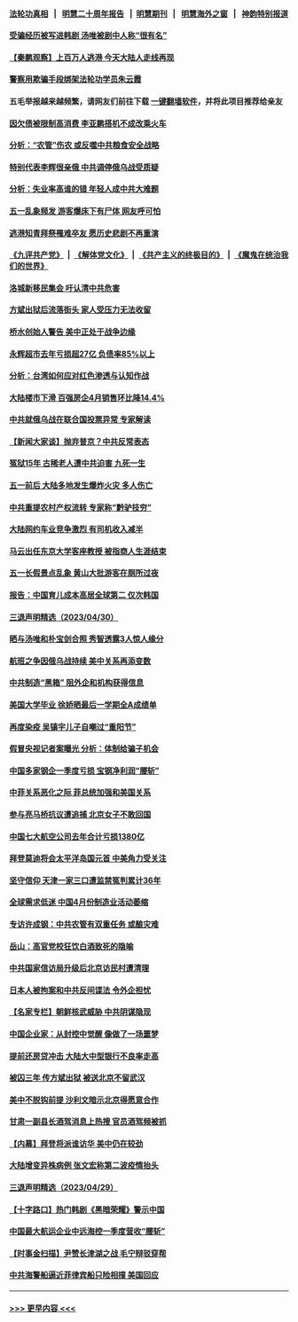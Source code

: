 #### [法轮功真相](https://github.com/gfw-breaker/truth/blob/master/README.md?t=0) &nbsp;&nbsp;|&nbsp;&nbsp; [明慧二十周年报告](https://github.com/gfw-breaker/mh-reports/blob/master/README.md?t=0) &nbsp;&nbsp;|&nbsp;&nbsp;[明慧期刊](https://github.com/gfw-breaker/mh-qikan) &nbsp;&nbsp;|&nbsp;&nbsp; [明慧海外之窗](https://github.com/gfw-breaker/mh-news/blob/master/README.md?t=0) &nbsp;&nbsp;|&nbsp;&nbsp; [神韵特别报道](https://github.com/gfw-breaker/mh-news/blob/master/shenyun.md?t=0)
#### [受骗经历被写进韩剧 汤唯被剧中人称“很有名”](../pages/nsc413/n13986058.md?t=05020943) 
#### [【秦鹏观察】上百万人逃港 今天大陆人走线再现](../pages/nsc413/n13986092.md?t=05020943) 
#### [警察用欺骗手段绑架法轮功学员朱云霞](../pages/nsc413/n13985959.md?t=05020943) 
#### 五毛举报越来越频繁，请网友们前往下载 [一键翻墙软件](https://github.com/gfw-breaker/ssr-accounts)，并将此项目推荐给亲友
#### [因欠债被限制高消费 李亚鹏搭机不成改乘火车](../pages/nsc413/n13986000.md?t=05020943) 
#### [分析：“农管”伤农 或反噬中共粮食安全战略](../pages/nsc413/n13985998.md?t=05020943) 
#### [特别代表李辉很亲俄 中共调停俄乌战受质疑](../pages/nsc413/n13986053.md?t=05020943) 
#### [分析：失业率高谁的错 年轻人成中共大难题](../pages/nsc413/n13986019.md?t=05020943) 
#### [五一乱象频发 游客爆床下有尸体 网友呼可怕](../pages/nsc413/n13985960.md?t=05020943) 
#### [逃港知青拜祭罹难卒友 愿历史悲剧不再重演](../pages/nsc413/n13985618.md?t=05020943) 
#### [《九评共产党》](https://github.com/begood0513/9ping.md/blob/master/README.md) &nbsp;|&nbsp; [《解体党文化》](../../../../jtdwh.md/blob/master/README.md)  &nbsp;|&nbsp; [《共产主义的终极目的》](../../../../gczydzjmd.md/blob/master/README.md) &nbsp;|&nbsp; [《魔鬼在统治我们的世界》](../../../../mgztzwmdsj.md/blob/master/README.md) 
#### [洛城新移民集会 吁认清中共危害](../pages/nsc413/n13986012.md?t=05020943) 
#### [方斌出狱后流落街头 家人受压力无法收留](../pages/nsc413/n13981951.md?t=05020943) 
#### [桥水创始人警告 美中正处于战争边缘](../pages/nsc413/n13985900.md?t=05020943) 
#### [永辉超市去年亏损超27亿 负债率85%以上](../pages/nsc413/n13985841.md?t=05020943) 
#### [分析：台湾如何应对红色渗透与认知作战](../pages/nsc413/n13985598.md?t=05020943) 
#### [大陆楼市下滑 百强房企4月销售环比降14.4%](../pages/nsc413/n13985840.md?t=05020943) 
#### [中共就俄乌战在联合国投票异常 专家解读](../pages/nsc413/n13985813.md?t=05020943) 
#### [【新闻大家谈】抛弃普京？中共反常表态](../pages/nsc413/n13985892.md?t=05020943) 
#### [冤狱15年 古稀老人遭中共迫害 九死一生](../pages/nsc413/n13985199.md?t=05020943) 
#### [五一前后 大陆多地发生爆炸火灾 多人伤亡](../pages/nsc413/n13985754.md?t=05020943) 
#### [中共重提农村产权流转 专家称“黔驴技穷”](../pages/nsc413/n13985691.md?t=05020943) 
#### [大陆网约车业竞争激烈 有司机收入减半](../pages/nsc413/n13985701.md?t=05020943) 
#### [马云出任东京大学客座教授 被指商人生涯结束](../pages/nsc413/n13985541.md?t=05020943) 
#### [五一长假景点乱象 黄山大批游客在厕所过夜](../pages/nsc413/n13985593.md?t=05020943) 
#### [报告：中国育儿成本高居全球第二 仅次韩国](../pages/nsc413/n13985540.md?t=05020943) 
#### [三退声明精选（2023/04/30）](../pages/nsc413/n13985548.md?t=05020943) 
#### [晒与汤唯和朴宝剑合照 秀智透露3人惊人缘分](../pages/nsc413/n13985442.md?t=05020943) 
#### [航班之争因俄乌战持续 美中关系再添变数](../pages/nsc413/n13985463.md?t=05020943) 
#### [中共制造“黑箱” 阻外企和机构获得信息](../pages/nsc413/n13985431.md?t=05020943) 
#### [美国大学毕业 徐娇晒最后一学期全A成绩单](../pages/nsc413/n13985337.md?t=05020943) 
#### [再度染疫 吴镇宇儿子自嘲过“重阳节”](../pages/nsc413/n13985407.md?t=05020943) 
#### [假冒央视记者案曝光 分析：体制给骗子机会](../pages/nsc413/n13985393.md?t=05020943) 
#### [中国多家钢企一季度亏损 宝钢净利润“腰斩”](../pages/nsc413/n13985404.md?t=05020943) 
#### [中菲关系恶化之际 菲总统加强和美国关系](../pages/nsc413/n13985389.md?t=05020943) 
#### [参与亮马桥抗议遭追捕 北京女子不敢回国](../pages/nsc413/n13985420.md?t=05020943) 
#### [中国七大航空公司去年合计亏损1380亿](../pages/nsc413/n13985349.md?t=05020943) 
#### [拜登莫迪将会太平洋岛国元首 中美角力受关注](../pages/nsc413/n13985296.md?t=05020943) 
#### [坚守信仰 天津一家三口遭监禁冤判累计36年](../pages/nsc413/n13983791.md?t=05020943) 
#### [全球需求低迷 中国4月份制造业活动萎缩](../pages/nsc413/n13985345.md?t=05020943) 
#### [专访许成钢：中共农管有双重任务 或酿灾难](../pages/nsc413/n13984203.md?t=05020943) 
#### [岳山：高官党校狂饮白酒致死的隐喻](../pages/nsc413/n13985144.md?t=05020943) 
#### [中共国家信访局升级后北京访民村遭清理](../pages/nsc413/n13984826.md?t=05020943) 
#### [日本人被拘案和中共反间谍法 令外企担忧](../pages/nsc413/n13984865.md?t=05020943) 
#### [【名家专栏】朝鲜核武威胁 中共阴谋隐现](../pages/nsc413/n13982150.md?t=05020943) 
#### [中国企业家：从封控中觉醒 像做了一场噩梦](../pages/nsc413/n13984735.md?t=05020943) 
#### [提前还房贷冲击 大陆大中型银行不良率走高](../pages/nsc413/n13985090.md?t=05020943) 
#### [被囚三年 传方斌出狱 被送北京不留武汉](../pages/nsc413/n13984884.md?t=05020943) 
#### [美中不脱钩前提 沙利文暗示北京得愿意合作](../pages/nsc413/n13984687.md?t=05020943) 
#### [甘肃一副县长酒驾消息上热搜 官员酒驾频被抓](../pages/nsc413/n13984972.md?t=05020943) 
#### [【内幕】拜登将派谁访华 美中仍在较劲](../pages/nsc413/n13983864.md?t=05020943) 
#### [大陆增变异株病例 张文宏称第二波疫情抬头](../pages/nsc413/n13984811.md?t=05020943) 
#### [三退声明精选（2023/04/29）](../pages/nsc413/n13984833.md?t=05020943) 
#### [【十字路口】热门韩剧《黑暗荣耀》警示中国](../pages/nsc413/n13984483.md?t=05020943) 
#### [中国最大航运企业中远海控一季度营收“腰斩”](../pages/nsc413/n13984739.md?t=05020943) 
#### [【时事金扫描】尹赞长津湖之战 毛宁辩驳穿帮](../pages/nsc413/n13984509.md?t=05020943) 
#### [中共海警船逼近菲律宾船只险相撞 美国回应](../pages/nsc413/n13984673.md?t=05020943) 

----
#### [ >>> 更早内容 <<< ](../indexes/nsc413-earlier.md)
